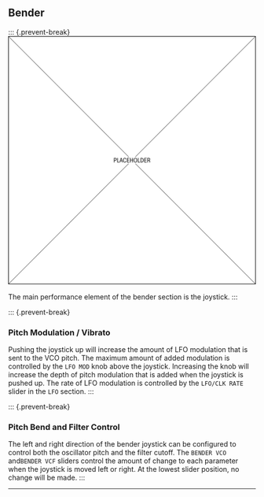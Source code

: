 ## Bender

<article>

::: {.prevent-break}
![FIGURE 1.4](assets/placeholder.svg)

The main performance element of the bender section is the joystick.
:::

::: {.prevent-break}
### Pitch Modulation / Vibrato

Pushing the joystick up will increase the amount of LFO modulation that is sent to the VCO pitch. The maximum amount of added modulation is controlled by the `LFO MOD` knob above the joystick. Increasing the knob will increase the depth of pitch modulation that is added when the joystick is pushed up. The rate of LFO modulation is controlled by the `LFO/CLK RATE` slider in the `LFO` section.
:::

::: {.prevent-break}
### Pitch Bend and Filter Control

The left and right direction of the bender joystick can be configured to control both the oscillator pitch and the filter cutoff. The `BENDER VCO` and`BENDER VCF` sliders control the amount of change to each parameter when the joystick is moved left or right. At the lowest slider position, no change will be made.
:::

</article>

---
